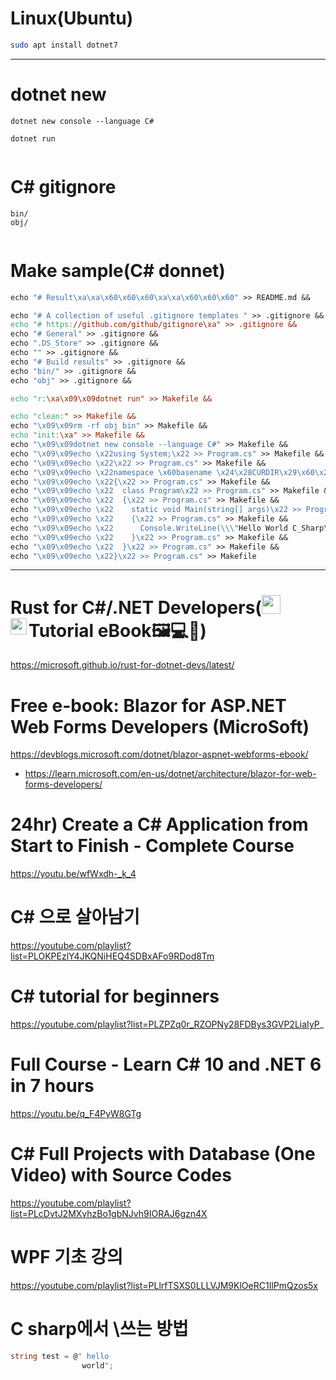 # Linux(Ubuntu)

```bash
sudo apt install dotnet7
```


<hr>

# dotnet new

```
dotnet new console --language C#

dotnet run


```

# C# gitignore

```
bin/
obj/
  
```


# Make sample(C# donnet)

```Makefile
echo "# Result\xa\xa\x60\x60\x60\xa\xa\x60\x60\x60" >> README.md &&

echo "# A collection of useful .gitignore templates " >> .gitignore &&
echo "# https://github.com/github/gitignore\xa" >> .gitignore &&
echo "# General" >> .gitignore &&
echo ".DS_Store" >> .gitignore &&
echo "" >> .gitignore &&
echo "# Build results" >> .gitignore &&
echo "bin/" >> .gitignore &&
echo "obj" >> .gitignore &&

echo "r:\xa\x09\x09dotnet run" >> Makefile &&

echo "clean:" >> Makefile &&
echo "\x09\x09rm -rf obj bin" >> Makefile &&
echo "init:\xa" >> Makefile &&
echo "\x09\x09dotnet new console --language C#" >> Makefile &&
echo "\x09\x09echo \x22using System;\x22 >> Program.cs" >> Makefile &&
echo "\x09\x09echo \x22\x22 >> Program.cs" >> Makefile &&
echo "\x09\x09echo \x22namespace \x60basename \x24\x28CURDIR\x29\x60\x22 >> Program.cs" >> Makefile &&
echo "\x09\x09echo \x22{\x22 >> Program.cs" >> Makefile &&
echo "\x09\x09echo \x22  class Program\x22 >> Program.cs" >> Makefile &&
echo "\x09\x09echo \x22  {\x22 >> Program.cs" >> Makefile &&
echo "\x09\x09echo \x22    static void Main(string[] args)\x22 >> Program.cs" >> Makefile &&
echo "\x09\x09echo \x22    {\x22 >> Program.cs" >> Makefile &&
echo "\x09\x09echo \x22      Console.WriteLine(\\\"Hello World C_Sharp\\\");\x22 >> Program.cs" >> Makefile &&
echo "\x09\x09echo \x22    }\x22 >> Program.cs" >> Makefile &&
echo "\x09\x09echo \x22  }\x22 >> Program.cs" >> Makefile &&
echo "\x09\x09echo \x22}\x22 >> Program.cs" >> Makefile
```


<hr>

# Rust for C#/.NET Developers(<a href="https://learn.microsoft.com/en-us/dotnet/csharp/"><img alt="csharp" width="30px" src="https://user-images.githubusercontent.com/67513038/206488978-ab94802f-9f34-45b6-a456-876f900e3047.png"></a>Tutorial<a href="https://www.rust-lang.org/"><img align="left" alt="rust1" width="26px" src="https://user-images.githubusercontent.com/67513038/213436632-820a1675-98d9-4626-979d-be63c60cdcb7.png" /></a> eBook🖼💻📖)

https://microsoft.github.io/rust-for-dotnet-devs/latest/

#  Free e-book: Blazor for ASP.NET Web Forms Developers (MicroSoft)

https://devblogs.microsoft.com/dotnet/blazor-aspnet-webforms-ebook/

- https://learn.microsoft.com/en-us/dotnet/architecture/blazor-for-web-forms-developers/

# 24hr) Create a C# Application from Start to Finish - Complete Course 

https://youtu.be/wfWxdh-_k_4

# C# 으로 살아남기

https://youtube.com/playlist?list=PLOKPEzlY4JKQNiHEQ4SDBxAFo9RDod8Tm

# C# tutorial for beginners

https://youtube.com/playlist?list=PLZPZq0r_RZOPNy28FDBys3GVP2LiaIyP_

# Full Course - Learn C# 10 and .NET 6 in 7 hours

https://youtu.be/q_F4PyW8GTg

# C# Full Projects with Database (One Video) with Source Codes

https://youtube.com/playlist?list=PLcDvtJ2MXvhzBo1gbNJvh9IORAJ6gzn4X


# WPF 기초 강의

https://youtube.com/playlist?list=PLlrfTSXS0LLLVJM9KlOeRC1IlPmQzos5x

# C sharp에서 \\쓰는 방법

```cs
string test = @" hello
                world";
```
